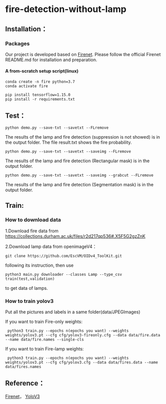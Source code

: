 # fire-detection-without-lamp
 

<!-- ### Problems：
![image](https://github.com/kailaisun/fire-detection-without-lamp/blob/master/data/1.png)

### Methods：
![image](https://github.com/kailaisun/fire-detection-without-lamp/blob/master/data/2.png)

### Inceptionv4：
![image](https://github.com/kailaisun/fire-detection-without-lamp/blob/master/data/4.bmp) -->


## Installation：

### Packages
Our project is developed based on [Firenet](https://github.com/tobybreckon/fire-detection-cnn). Please follow the official Firenet README.md for installation and preparation.

#### A from-scratch setup script(linux)

```
conda create -n fire python=3.7 
conda activate fire

pip install tensorflow=1.15.0
pip install -r requirements.txt
```

## Test：
```
python demo.py --save-txt --savetxt --FLremove
```
The results of the lamp and fire detection (suppression is not showed) is in the output folder. The file result.txt shows the fire probability.


```
python demo.py --save-txt --savetxt --saveimg --FLremove
```
The results of the lamp and fire detection (Rectangular mask) is in the output folder.
```
python demo.py --save-txt --savetxt --saveimg --grabcut --FLremove
```
The results of the lamp and fire detection (Segmentation mask) is in the output folder.

## Train:
### How to download data
1.Download fire data from https://collections.durham.ac.uk/files/r2d217qp536#.X5F5G2gzZnK

2.Download lamp data from openimageV4：
```
git clone https://github.com/EscVM/OIDv4_ToolKit.git 
```
following its instruction,  then use
```
python3 main.py downloader --classes Lamp --type_csv train(test,validation)
```
to get data of lamps. 
### How to train yolov3
Put all the pictures and labels in a same folder(data/JPEGImages)

If you want to train Fire-only weights:

```
 python3 train.py --epochs n(epochs you want) --weights weights/yolov3.pt --cfg cfg/yolov3-fireonly.cfg --data data/fire.data --name data/fire.names --single-cls
```
If you want to train Fire-lamp weights:
```
 python3 train.py --epochs n(epochs you want) --weights weights/yolov3.pt --cfg cfg/yolov3.cfg --data data/fires.data --name data/fires.names
 ```

## Reference：
 [Firenet](https://github.com/tobybreckon/fire-detection-cnn)， 
 [YoloV3](https://github.com/ultralytics/yolov3)
